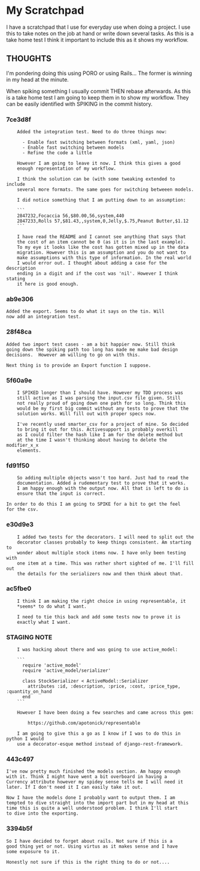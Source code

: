# My Scratchpad 

I have a scratchpad that I use for everyday use when doing a project.
I use this to take notes on the job at hand or write down several tasks.
As this is a take home test I think it important to include this as it 
shows my workflow. 

## THOUGHTS

I'm pondering doing this using PORO or using Rails... The former is
winning in my head at the minute.

When spiking something I usually commit THEN rebase afterwards. As
this is a take home test I am going to keep them in to show my workflow.
They can be easily identified with SPIKING in the commit history. 

### 7ce3d8f

        Added the integration test. Need to do three things now:

          - Enable fast switching between formats (xml, yaml, json)
          - Enable fast switching between models
          - Refine the code a little

        However I am going to leave it now. I think this gives a good 
        enough representation of my workflow.

        I think the solution can be (with some tweaking extended to include
        several more formats. The same goes for switching betweeen models.

        I did notice something that I am putting down to an assumption:

        ```
        2847232,Focaccia 56,$80.00,56,system,440
        2847233,Rolls 57,$81.43,,system,0,Jelly,$.75,Peanut Butter,$1.12
        ```
        
        I have read the README and I cannot see anything that says that
        the cost of an item cannot be 0 (as it is in the last example).
        To my eye it looks like the cost has gotten mixed up in the data
        migration. However this is am assumption and you do not want to 
        make assumptions with this type of information. In the real world
        I would error out. I thought about adding a case for the description
        ending in a digit and if the cost was 'nil'. However I think stating
        it here is good enough.

### ab9e306

	Added the export. Seems to do what it says on the tin. Will
	now add an integration test. 

### 28f48ca

	Added two import test cases - am a bit happier now. Still think 
	going down the spiking path too long has made me make bad design 
	decisions.  However am willing to go on with this.

	Next thing is to provide an Export function I suppose.

### 5f60a9e

        I SPIKED longer than I should have. However my TDD process was 
        still active as I was parsing the input.csv file given. Still
        not really proud of going down one path for so long. Think this
        would be my first big commit without any tests to prove that the
        solution works. Will fill out with proper specs now.

        I've recently used smarter_csv for a project of mine. So decided
        to bring it out for this. Activesupport is probably overkill
        as I could filter the hash like I am for the delete method but
        at the time I wasn't thinking about having to delete the modifier_x_x
        elements.

### fd91f50

        So adding multiple objects wasn't too hard. Just had to read the 
        documentation. Added a rudementary test to prove that it works.
        I am happy enough with the output now. All that is left to do is
        ensure that the input is correct.

	In order to do this I am going to SPIKE for a bit to get the feel 
	for the csv.

### e30d9e3

        I added two tests for the decorators. I will need to split out the
        decorator classes probably to keep things consistent. Am starting to 
        wonder about multiple stock items now. I have only been testing with
        one item at a time. This was rather short sighted of me. I'll fill out
        the details for the serializers now and then think about that. 

### ac5fbe0

        I think I am making the right choice in using representable, it
        *seems* to do what I want.

        I need to tie this back and add some tests now to prove it is
        exactly what I want.

### STAGING NOTE

        I was hacking about there and was going to use active_model:

        ```
          require 'active_model'
          require 'active_model/serializer'

          class StockSerializer < ActiveModel::Serializer
            attributes :id, :description, :price, :cost, :price_type, :quantity_on_hand
          end
        ```

        However I have been doing a few searches and came across this gem:

            https://github.com/apotonick/representable

        I am going to give this a go as I know if I was to do this in python I would
        use a decorator-esque method instead of django-rest-framework. 

### 443c497

	I've now pretty much finished the models section. Am happy enough
	with it. Think I might have went a bit overboard in having a 
	Currency attribute however my spidey sense tells me I will need it
	later. If I don't need it I can easily take it out.

	Now I have the models done I probably want to output them. I am
	tempted to dive straight into the import part but in my head at this
	time this is quite a well understood problem. I think I'll start
	to dive into the exporting.

### 3394b5f
	
	So I have decided to forget about rails. Not sure if this is a 
	good thing yet or not. Using virtus as it makes sense and I have
	some exposure to it.

	Honestly not sure if this is the right thing to do or not....
